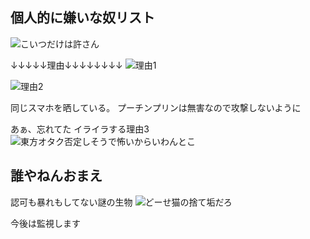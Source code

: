 ## 個人的に嫌いな奴リスト

![こいつだけは許さん](https://raw.githubusercontent.com/rasutoma/Utilize-the-regulations.-/refs/heads/main/%E7%94%BB%E5%83%8F/1760251074997.jpg)

↓↓↓↓↓理由↓↓↓↓↓↓↓↓
![理由1](https://raw.githubusercontent.com/rasutoma/Utilize-the-regulations.-/refs/heads/main/%E7%94%BB%E5%83%8F/1760251074824.jpg)

![理由2](https://raw.githubusercontent.com/rasutoma/Utilize-the-regulations.-/refs/heads/main/%E7%94%BB%E5%83%8F/1760679186500.jpg)

同じスマホを晒している。
プーチンプリンは無害なので攻撃しないように

あぁ、忘れてた
イライラする理由3
![東方オタク否定しそうで怖いからいわんとこ](https://raw.githubusercontent.com/rasutoma/Utilize-the-regulations.-/refs/heads/main/%E7%94%BB%E5%83%8F/Screenshot_20251012_172923_TikTok.png)

## 誰やねんおまえ

認可も暴れもしてない謎の生物
![どーせ猫の捨て垢だろ](https://raw.githubusercontent.com/rasutoma/Utilize-the-regulations.-/refs/heads/main/%E7%94%BB%E5%83%8F/Screenshot_20251015_190042_TikTok.png)

今後は監視します
